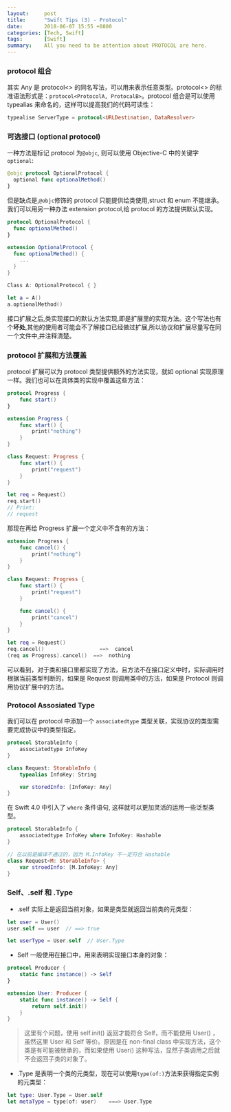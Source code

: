 ```yaml
---
layout: 	post
title:  	"Swift Tips (3) - Protocol"
date:   	2018-06-07 15:55 +0800
categories: [Tech, Swift]
tags:       [Swift]
summary: 	All you need to be attention about PROTOCOL are here.
---
```


### protocol 组合

其实 Any 是 protocol<> 的同名写法，可以用来表示任意类型。protocol<> 的标准语法形式是：`protocol<ProtocolA, ProtocalB>`。protocol 组合是可以使用 typealias 来命名的，这样可以提高我们的代码可读性：

```swift
typealise ServerType = protocol<URLDestination, DataResolver>
```


### 可选接口 (optional protocol)

一种方法是标记 protocol 为`@objc`, 则可以使用 Objective-C 中的关键字`optional`:

```swift
@objc protocol OptionalProtocol {
  optional func optionalMethod()
}
```

但是缺点是,`@objc`修饰的 protocol 只能提供给类使用,struct 和 enum 不能继承。我们可以用另一种办法 extension protocol,给 protocol 的方法提供默认实现。

```swift  
protocol OptionalProtocol {
  func optionalMethod()
}

extension OptionalProtocol {
  func optionalMethod() {
    ...
  }
}

Class A: OptionalProtocol { }

let a = A()
a.optionalMethod()
```

接口扩展之后,类实现接口的默认方法实现,即是扩展里的实现方法。这个写法也有个**坏处**,其他的使用者可能会不了解接口已经做过扩展,所以协议和扩展尽量写在同一个文件中,并注释清楚。


### protocol 扩展和方法覆盖

protocol 扩展可以为 protocol 类型提供额外的方法实现，就如 optional 实现原理一样。我们也可以在具体类的实现中覆盖这些方法：

```swift
protocol Progress {
	func start()
}

extension Progress {
	func start() {
		print("nothing")
	}
}

class Request: Progress {
	func start() {
		print("request")
	}
}

let req = Request()
req.start()   
// Print:
// request
```

那现在再给 Progress 扩展一个定义中不含有的方法：

```swift
extension Progress {
	func cancel() {
		print("nothing")
	}
}

class Request: Progress {
	func start() {
		print("request")
	}

	func cancel() {
		print("cancel")
	}
}

let req = Request()
req.cancel()                  ==>  cancel
(req as Progress).cancel()  ==>  nothing
```

可以看到，对于类和接口里都实现了方法，且方法不在接口定义中时，实际调用时根据当前类型判断的，如果是 Request 则调用类中的方法，如果是 Protocol 则调用协议扩展中的方法。

### Protocol Assosiated Type

我们可以在 protocol 中添加一个 `associatedtype` 类型关联，实现协议的类型需要完成协议中的类型指定。

```swift
protocol StorableInfo {
	associatedtype InfoKey
}

class Request: StorableInfo {
	typealias InfoKey: String

	var storedInfo: [InfoKey: Any]
}
```

在 Swift 4.0 中引入了 `where` 条件语句, 这样就可以更加灵活的运用一些泛型类型。

```swift 
protocol StorableInfo {
	associatedtype InfoKey where InfoKey: Hashable
}

// 在以前是编译不通过的，因为 M.InfoKey 不一定符合 Hashable
class Request<M: StorableInfo> {
	var stroedInfo: [M.InfoKey: Any]
}
```

### Self、.self 和 .Type

- .self 实际上是返回当前对象，如果是类型就返回当前类的元类型：

```swift
let user = User()
user.self == user  // ==> true

let userType = User.self  // User.Type
```

- Self 一般使用在接口中，用来表明实现接口本身的对象：

```swift
protocol Producer {
    static func instance() -> Self
}

extension User: Producer {
    static func instance() -> Self {
        return self.init()
    }
}
```

 > 这里有个问题，使用 self.init() 返回才能符合 Self，而不能使用 User() ，虽然这里 User 和 Self 等价。原因是在 non-final class 中实现方法，这个类是有可能被继承的，而如果使用 User() 这种写法，显然子类调用之后就不会返回子类的对象了。

- .Type 是表明一个类的元类型，现在可以使用`type(of:)`方法来获得指定实例的元类型：

```swift 
let type: User.Type = User.self
let metaType = type(of: user)    ===> User.Type
```
